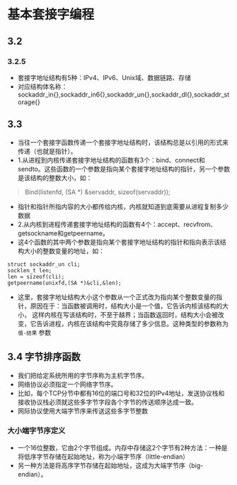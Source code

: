 # 基本套接字编程

## 3.2

### 3.2.5
* 套接字地址结构有5种：IPv4、IPv6、Unix域、数据链路、存储
* 对应结构体名称：sockaddr_in{},sockaddr_in6{},sockaddr_un{},sockaddr_dl{},sockaddr_storage{}

## 3.3
* 当往一个套接字函数传递一个套接字地址结构时，该结构总是以引用的形式来传递（也就是指针）。
* 1.从进程到内核传递套接字地址结构的函数有3个：bind、connect和sendto。这些函数的一个参数是指向某个套接字地址结构的指针，另一个参数是该结构的整数大小，如：
>Bind(listenfd, (SA *) &servaddr, sizeof(servaddr));

* 指针和指针所指内容的大小都传给内核，内核就知道到底需要从进程复制多少数据
* 2.从内核到进程传递套接字地址结构的函数有4个：accept、recvfrom、getsockname和getpeername。
* 这4个函数的其中两个参数是指向某个套接字地址结构的指针和指向表示该结构大小的整数变量的地址，如：

```c/c++
struct sockaddr_un cli;
socklen_t len;
len = sizeof(cli);
getpeername(unixfd,(SA *)&cli,&len);
```

* 这里，套接字地址结构大小这个参数从一个正式改为指向某个整数变量的指针，原因在于：当函数被调用时，结构大小是一个值，它告诉内核该结构的大小，
这样内核在写该结构时，不至于越界；当函数返回时，结构大小会被改变，它告诉进程，内核在该结构中究竟存储了多少信息。这种类型的参数称为 `值-结果` 参数

## 3.4 字节排序函数
* 我们把给定系统所用的字节序称为主机字节序。
* 网络协议必须指定一个网络字节序。
* 比如，每个TCP分节中都有16位的端口号和32位的IPv4地址，发送协议栈和接收协议栈必须就这些多字节字段各个字节的传送顺序达成一致。
* 网际协议使用大端字节序来传送这些多字节整数 

### 大小端字节序定义
* 一个16位整数，它由2个字节组成。内存中存储这2个字节有2种方法：一种是将低序字节存储在起始地址，称为小端字节序（little-endian）
* 另一种方法是将高序字节存储在起始地址，这成为大端字节序（big-endian）。

